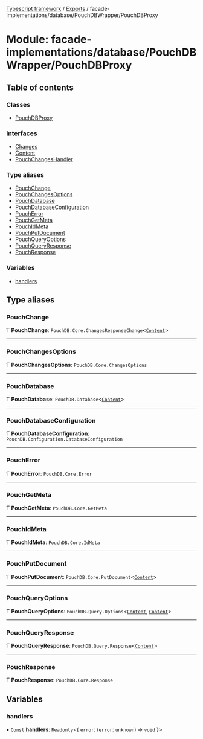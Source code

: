 [Typescript framework](../index.md) / [Exports](../modules.md) / facade-implementations/database/PouchDBWrapper/PouchDBProxy

# Module: facade-implementations/database/PouchDBWrapper/PouchDBProxy

## Table of contents

### Classes

- [PouchDBProxy](../classes/facade_implementations_database_PouchDBWrapper_PouchDBProxy.PouchDBProxy.md)

### Interfaces

- [Changes](../interfaces/facade_implementations_database_PouchDBWrapper_PouchDBProxy.Changes.md)
- [Content](../interfaces/facade_implementations_database_PouchDBWrapper_PouchDBProxy.Content.md)
- [PouchChangesHandler](../interfaces/facade_implementations_database_PouchDBWrapper_PouchDBProxy.PouchChangesHandler.md)

### Type aliases

- [PouchChange](facade_implementations_database_PouchDBWrapper_PouchDBProxy.md#pouchchange)
- [PouchChangesOptions](facade_implementations_database_PouchDBWrapper_PouchDBProxy.md#pouchchangesoptions)
- [PouchDatabase](facade_implementations_database_PouchDBWrapper_PouchDBProxy.md#pouchdatabase)
- [PouchDatabaseConfiguration](facade_implementations_database_PouchDBWrapper_PouchDBProxy.md#pouchdatabaseconfiguration)
- [PouchError](facade_implementations_database_PouchDBWrapper_PouchDBProxy.md#poucherror)
- [PouchGetMeta](facade_implementations_database_PouchDBWrapper_PouchDBProxy.md#pouchgetmeta)
- [PouchIdMeta](facade_implementations_database_PouchDBWrapper_PouchDBProxy.md#pouchidmeta)
- [PouchPutDocument](facade_implementations_database_PouchDBWrapper_PouchDBProxy.md#pouchputdocument)
- [PouchQueryOptions](facade_implementations_database_PouchDBWrapper_PouchDBProxy.md#pouchqueryoptions)
- [PouchQueryResponse](facade_implementations_database_PouchDBWrapper_PouchDBProxy.md#pouchqueryresponse)
- [PouchResponse](facade_implementations_database_PouchDBWrapper_PouchDBProxy.md#pouchresponse)

### Variables

- [handlers](facade_implementations_database_PouchDBWrapper_PouchDBProxy.md#handlers)

## Type aliases

### PouchChange

Ƭ **PouchChange**: `PouchDB.Core.ChangesResponseChange`<[`Content`](../interfaces/facade_implementations_database_PouchDBWrapper_PouchDBProxy.Content.md)\>

___

### PouchChangesOptions

Ƭ **PouchChangesOptions**: `PouchDB.Core.ChangesOptions`

___

### PouchDatabase

Ƭ **PouchDatabase**: `PouchDB.Database`<[`Content`](../interfaces/facade_implementations_database_PouchDBWrapper_PouchDBProxy.Content.md)\>

___

### PouchDatabaseConfiguration

Ƭ **PouchDatabaseConfiguration**: `PouchDB.Configuration.DatabaseConfiguration`

___

### PouchError

Ƭ **PouchError**: `PouchDB.Core.Error`

___

### PouchGetMeta

Ƭ **PouchGetMeta**: `PouchDB.Core.GetMeta`

___

### PouchIdMeta

Ƭ **PouchIdMeta**: `PouchDB.Core.IdMeta`

___

### PouchPutDocument

Ƭ **PouchPutDocument**: `PouchDB.Core.PutDocument`<[`Content`](../interfaces/facade_implementations_database_PouchDBWrapper_PouchDBProxy.Content.md)\>

___

### PouchQueryOptions

Ƭ **PouchQueryOptions**: `PouchDB.Query.Options`<[`Content`](../interfaces/facade_implementations_database_PouchDBWrapper_PouchDBProxy.Content.md), [`Content`](../interfaces/facade_implementations_database_PouchDBWrapper_PouchDBProxy.Content.md)\>

___

### PouchQueryResponse

Ƭ **PouchQueryResponse**: `PouchDB.Query.Response`<[`Content`](../interfaces/facade_implementations_database_PouchDBWrapper_PouchDBProxy.Content.md)\>

___

### PouchResponse

Ƭ **PouchResponse**: `PouchDB.Core.Response`

## Variables

### handlers

• `Const` **handlers**: `Readonly`<{ `error`: (`error`: `unknown`) => `void`  }\>
